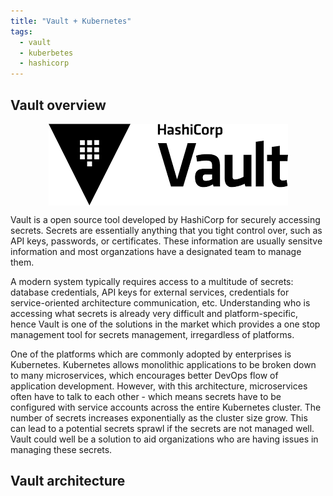 ```yaml
---
title: "Vault + Kubernetes"
tags: 
  - vault
  - kuberbetes
  - hashicorp
---
```


## Vault overview

<center>
<img align="center" src="/assets/images/vault_logo_1.png" alt="">
</center>


Vault is a open source tool developed by HashiCorp for securely accessing secrets. Secrets are essentially anything that you tight control over, such as API keys, passwords, or certificates. These information are usually sensitve information and most organzations have a designated team to manage them. 

A modern system typically requires access to a multitude of secrets: database credentials, API keys for external services, credentials for service-oriented architecture communication, etc. Understanding who is accessing what secrets is already very difficult and platform-specific, hence Vault is one of the solutions in the market which provides a one stop management tool for secrets management, irregardless of platforms.

One of the platforms which are commonly adopted by enterprises is Kubernetes. Kubernetes allows monolithic applications to be broken down to many microservices, which encourages better DevOps flow of application development. However, with this architecture, microservices often have to talk to each other - which means secrets have to be configured with service accounts across the entire Kubernetes cluster. The number of secrets increases exponentially as the cluster size grow. This can lead to a potential secrets sprawl if the secrets are not managed well. Vault could well be a solution to aid organizations who are having issues in managing these secrets.

## Vault architecture


